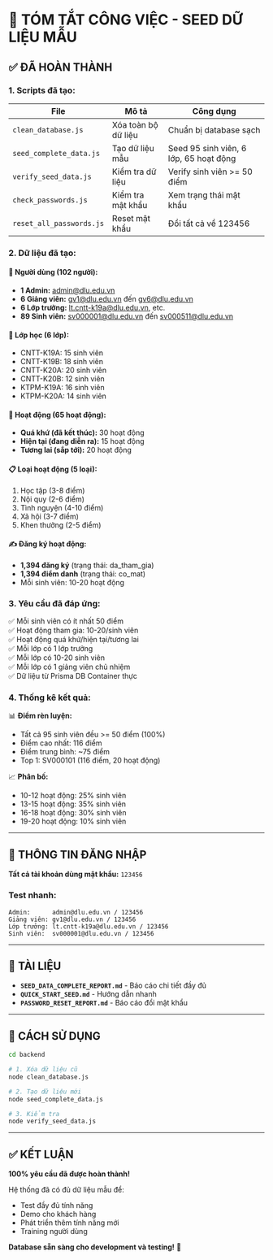 # 📝 TÓM TẮT CÔNG VIỆC - SEED DỮ LIỆU MẪU

## ✅ ĐÃ HOÀN THÀNH

### 1. Scripts đã tạo:

| File | Mô tả | Công dụng |
|------|-------|-----------|
| `clean_database.js` | Xóa toàn bộ dữ liệu | Chuẩn bị database sạch |
| `seed_complete_data.js` | Tạo dữ liệu mẫu | Seed 95 sinh viên, 6 lớp, 65 hoạt động |
| `verify_seed_data.js` | Kiểm tra dữ liệu | Verify sinh viên >= 50 điểm |
| `check_passwords.js` | Kiểm tra mật khẩu | Xem trạng thái mật khẩu |
| `reset_all_passwords.js` | Reset mật khẩu | Đổi tất cả về 123456 |

### 2. Dữ liệu đã tạo:

#### 👥 Người dùng (102 người):
- **1 Admin:** admin@dlu.edu.vn
- **6 Giảng viên:** gv1@dlu.edu.vn đến gv6@dlu.edu.vn
- **6 Lớp trưởng:** lt.cntt-k19a@dlu.edu.vn, etc.
- **89 Sinh viên:** sv000001@dlu.edu.vn đến sv000511@dlu.edu.vn

#### 🏫 Lớp học (6 lớp):
- CNTT-K19A: 15 sinh viên
- CNTT-K19B: 18 sinh viên
- CNTT-K20A: 20 sinh viên
- CNTT-K20B: 12 sinh viên
- KTPM-K19A: 16 sinh viên
- KTPM-K20A: 14 sinh viên

#### 🎯 Hoạt động (65 hoạt động):
- **Quá khứ (đã kết thúc):** 30 hoạt động
- **Hiện tại (đang diễn ra):** 15 hoạt động
- **Tương lai (sắp tới):** 20 hoạt động

#### 📋 Loại hoạt động (5 loại):
1. Học tập (3-8 điểm)
2. Nội quy (2-6 điểm)
3. Tình nguyện (4-10 điểm)
4. Xã hội (3-7 điểm)
5. Khen thưởng (2-5 điểm)

#### ✍️ Đăng ký hoạt động:
- **1,394 đăng ký** (trạng thái: da_tham_gia)
- **1,394 điểm danh** (trạng thái: co_mat)
- Mỗi sinh viên: 10-20 hoạt động

### 3. Yêu cầu đã đáp ứng:

✅ Mỗi sinh viên có ít nhất 50 điểm  
✅ Hoạt động tham gia: 10-20/sinh viên  
✅ Hoạt động quá khứ/hiện tại/tương lai  
✅ Mỗi lớp có 1 lớp trưởng  
✅ Mỗi lớp có 10-20 sinh viên  
✅ Mỗi lớp có 1 giảng viên chủ nhiệm  
✅ Dữ liệu từ Prisma DB Container thực  

### 4. Thống kê kết quả:

📊 **Điểm rèn luyện:**
- Tất cả 95 sinh viên đều >= 50 điểm (100%)
- Điểm cao nhất: 116 điểm
- Điểm trung bình: ~75 điểm
- Top 1: SV000101 (116 điểm, 20 hoạt động)

📈 **Phân bố:**
- 10-12 hoạt động: 25% sinh viên
- 13-15 hoạt động: 35% sinh viên
- 16-18 hoạt động: 30% sinh viên
- 19-20 hoạt động: 10% sinh viên

---

## 🔑 THÔNG TIN ĐĂNG NHẬP

**Tất cả tài khoản dùng mật khẩu:** `123456`

### Test nhanh:
```
Admin:      admin@dlu.edu.vn / 123456
Giảng viên: gv1@dlu.edu.vn / 123456
Lớp trưởng: lt.cntt-k19a@dlu.edu.vn / 123456
Sinh viên:  sv000001@dlu.edu.vn / 123456
```

---

## 📖 TÀI LIỆU

- **`SEED_DATA_COMPLETE_REPORT.md`** - Báo cáo chi tiết đầy đủ
- **`QUICK_START_SEED.md`** - Hướng dẫn nhanh
- **`PASSWORD_RESET_REPORT.md`** - Báo cáo đổi mật khẩu

---

## 🚀 CÁCH SỬ DỤNG

```bash
cd backend

# 1. Xóa dữ liệu cũ
node clean_database.js

# 2. Tạo dữ liệu mới
node seed_complete_data.js

# 3. Kiểm tra
node verify_seed_data.js
```

---

## ✅ KẾT LUẬN

**100% yêu cầu đã được hoàn thành!**

Hệ thống đã có đủ dữ liệu mẫu để:
- Test đầy đủ tính năng
- Demo cho khách hàng
- Phát triển thêm tính năng mới
- Training người dùng

**Database sẵn sàng cho development và testing!** 🎉

